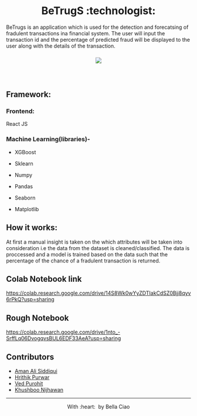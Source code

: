 
<h1 align="center"> BeTrugS :technologist:</h1>



BeTrugs is an application which is used for the detection and forecatsing of fradulent transactions ina  financial system. The user will input the transaction id and the percentage of predicted fraud will be displayed to the user along with the details of the transaction. 



<h3 align="center"><a href=" "><img src="https://user-images.githubusercontent.com/72293452/150656332-208cd0df-faa7-43d4-84e4-97fab0f2d81e.png"></a><h3>
<br>
  
## Framework:

### Frontend:

React JS

### Machine Learning(libraries)- 

- XGBoost

- Sklearn

- Numpy

- Pandas

- Seaborn

- Matplotlib

## How it works:

At first a manual insight is taken on the which attributes will be taken into consideration i.e the data from the dataset is cleaned/classified. The data is proccessed and a model is trained based on the data such that the percentage of the chance of a fradulent transaction is returned.



## Colab Notebook link
https://colab.research.google.com/drive/14S8Wk0wYyZDTIakCdSZ0Bjj8qyv6rPkQ?usp=sharing

## Rough Notebook
https://colab.research.google.com/drive/1nto_-SrffLq06DvogqvsBUL6EDF33AeA?usp=sharing

## Contributors
  - [Aman Ali Siddiqui](https://github.com/a-ma-n)
  - [Hrithik Purwar](https://github.com/hrithikpurwar)
  - [Ved Purohit](https://github.com/ved2572002)
  - [Khushboo Nijhawan](https://github.com/KhushbooNijhawan)
- ---
  <p align="center">
	With :heart: &nbsp;by <a >Bella Ciao</a>
</p>
